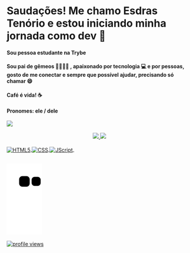 # Saudações! Me chamo Esdras Tenório e estou iniciando minha jornada como dev 🚀 
#### Sou pessoa estudante na Trybe 
#### Sou pai de gêmeos 👨‍👩‍👧‍👦 , apaixonado por tecnologia 💻 e por pessoas, gosto de me conectar e sempre que possível ajudar, precisando só chamar 😄 
#### Café é vida! ☕ 
#### Pronomes: ele / dele
<a href ='https://www.linkedin.com/in/esdrasten%C3%B3rio/' target='_blank'><img src='https://img.shields.io/badge/LinkedIn-0077B5?style=for-the-badge&logo=linkedin&logoColor=white' target='_blank'></a>
<div align="center">
<a href= 'https://github.com/EsdrasTMendes'>
<img height= '180em' src= 'https://github-readme-stats.vercel.app/api?username=EsdrasTMendes&show_icons=true&theme=gruvbox'>
<img height="180em" src="https://github-readme-stats.vercel.app/api/top-langs/?username=EsdrasTMendes&layout=compact&langs_count=7&theme=gruvbox"/>

</div>
<div style="display: inline_block"><br>
  <img align='center' alt="HTML5" src= "img src="https://cdn.jsdelivr.net/gh/devicons/devicon/icons/html5/html5-original-wordmark.svg" >
  <img align='center' alt="CSS" src= "img src="https://cdn.jsdelivr.net/gh/devicons/devicon/icons/css3/css3-original-wordmark.svg" >
  <img align='center' alt="JScript" src= "img src="https://cdn.jsdelivr.net/gh/devicons/devicon/icons/javascript/javascript-original.svg" >
  <img align='center' alt="" src= "">
</div>
  
  ##
 
<div>

 
  ![Snake animation](https://github.com/EsdrasTMendes/EsdrasTMendes/blob/output/github-contribution-grid-snake.svg)
 
</div>
  <div>
  <img src="https://komarev.com/ghpvc/?username=EsdrasTMendes" alt="profile views" />
  </div>

